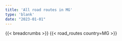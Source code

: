 ```yaml
---
title: 'All road routes in MG'
type: 'blank'
date: "2023-01-01"
---
```


{{< breadcrumbs >}}
{{< road_routes country=MG >}}
